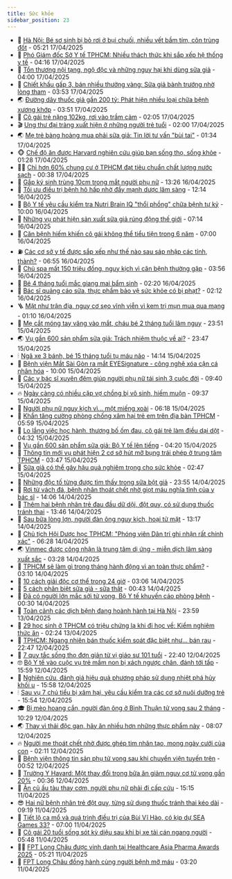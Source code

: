 ```yaml
---
title: Sức khỏe
sidebar_position: 23
---
```


<!-- dantri-suc-khoe:START -->
- 🤔 [Hà Nội: Bé sơ sinh bị bỏ rơi ở bụi chuối, nhiều vết bầm tím, côn trùng đốt](https://dantri.com.vn/suc-khoe/ha-noi-be-so-sinh-bi-bo-roi-o-bui-chuoi-nhieu-vet-bam-tim-con-trung-dot-20250417115619828.htm) - 05:21 17/04/2025
- 🚦 [Phó Giám đốc Sở Y tế TPHCM: Nhiều thách thức khi sắp xếp hệ thống y tế](https://dantri.com.vn/suc-khoe/pho-giam-doc-so-y-te-tphcm-nhieu-thach-thuc-khi-sap-xep-he-thong-y-te-20250417094357199.htm) - 04:16 17/04/2025
- 🤖 [Tổn thương nội tạng, ngộ độc và những nguy hại khi dùng sữa giả](https://dantri.com.vn/suc-khoe/ton-thuong-noi-tang-ngo-doc-va-nhung-nguy-hai-khi-dung-sua-gia-20250417101837274.htm) - 04:00 17/04/2025
- 🐻 [Chiết khấu gấp 3, bán nhiều thưởng vàng: Sữa giả bành trướng nhờ lòng tham](https://dantri.com.vn/suc-khoe/chiet-khau-gap-3-ban-nhieu-thuong-vang-sua-gia-banh-truong-nho-long-tham-20250417100549456.htm) - 03:53 17/04/2025
- 🌏 [Đường dây thuốc giả gần 200 tỷ: Phát hiện nhiều loại chữa bệnh xương khớp](https://dantri.com.vn/suc-khoe/duong-day-thuoc-gia-gan-200-ty-phat-hien-nhieu-loai-chua-benh-xuong-khop-20250417100217820.htm) - 03:51 17/04/2025
- 👺 [Cô gái trẻ nặng 102kg, rơi vào trầm cảm](https://dantri.com.vn/suc-khoe/co-gai-tre-nang-102kg-roi-vao-tram-cam-20250417090435199.htm) - 02:05 17/04/2025
- 🎬 [Ung thư đại tràng xuất hiện ở những người trẻ tuổi](https://dantri.com.vn/suc-khoe/ung-thu-dai-trang-xuat-hien-o-nhung-nguoi-tre-tuoi-20250416212155211.htm) - 02:00 17/04/2025
- 🌏 [Mẹ trẻ bàng hoàng mua phải sữa giả: Tin lời tư vấn &quot;bùi tai&quot;](https://dantri.com.vn/suc-khoe/me-tre-bang-hoang-mua-phai-sua-gia-tin-loi-tu-van-bui-tai-20250416194754111.htm) - 01:34 17/04/2025
- 🐵 [Chế độ ăn được Harvard nghiên cứu giúp bạn sống thọ, sống khỏe](https://dantri.com.vn/suc-khoe/che-do-an-duoc-harvard-nghien-cuu-giup-ban-song-tho-song-khoe-20250415080211207.htm) - 01:28 17/04/2025
- 👨‍🏫 [Chỉ hơn 60% chung cư ở TPHCM đạt tiêu chuẩn chất lượng nước sạch](https://dantri.com.vn/suc-khoe/chi-hon-60-chung-cu-o-tphcm-dat-tieu-chuan-chat-luong-nuoc-sach-20250416183104224.htm) - 00:38 17/04/2025
- 🤗 [Gắp ký sinh trùng 10cm trong mắt người phụ nữ](https://dantri.com.vn/suc-khoe/gap-ky-sinh-trung-10cm-trong-mat-nguoi-phu-nu-20250416185253218.htm) - 13:26 16/04/2025
- 🫶 [Tối ưu điều trị bệnh hô hấp nhờ đẩy mạnh dược lâm sàng](https://dantri.com.vn/suc-khoe/toi-uu-dieu-tri-benh-ho-hap-nho-day-manh-duoc-lam-sang-20250416163424708.htm) - 12:14 16/04/2025
- 🙉 [Bộ Y tế yêu cầu kiểm tra Nutri Brain IQ &quot;thổi phồng&quot; chữa bệnh tự kỷ](https://dantri.com.vn/suc-khoe/bo-y-te-yeu-cau-kiem-tra-nutri-brain-iq-thoi-phong-chua-benh-tu-ky-20250416165948574.htm) - 10:00 16/04/2025
- 🦅 [Những vụ phát hiện sản xuất sữa giả rúng động thế giới](https://dantri.com.vn/suc-khoe/nhung-vu-phat-hien-san-xuat-sua-gia-rung-dong-the-gioi-20250416114543739.htm) - 07:14 16/04/2025
- 🐘 [Căn bệnh hiếm khiến cô gái không thể tiểu tiện trong 6 năm](https://dantri.com.vn/suc-khoe/can-benh-hiem-khien-co-gai-khong-the-tieu-tien-trong-6-nam-20250415141652121.htm) - 07:00 16/04/2025
- ⛽️ [Các cơ sở y tế được sắp xếp như thế nào sau sáp nhập các tỉnh, thành?](https://dantri.com.vn/suc-khoe/cac-co-so-y-te-duoc-sap-xep-nhu-the-nao-sau-sap-nhap-cac-tinh-thanh-20250416115434427.htm) - 06:55 16/04/2025
- 🤡 [Chủ spa mất 150 triệu đồng, nguy kịch vì căn bệnh thường gặp](https://dantri.com.vn/suc-khoe/chu-spa-mat-150-trieu-dong-nguy-kich-vi-can-benh-thuong-gap-20250416092429707.htm) - 03:56 16/04/2025
- 💼 [Bé 4 tháng tuổi mắc giang mai bẩm sinh](https://dantri.com.vn/suc-khoe/be-4-thang-tuoi-mac-giang-mai-bam-sinh-20250416091913024.htm) - 02:20 16/04/2025
- 🤔 [Bác sĩ quảng cáo sữa, thực phẩm bảo vệ sức khỏe có bị phạt?](https://dantri.com.vn/suc-khoe/bac-si-quang-cao-sua-thuc-pham-bao-ve-suc-khoe-co-bi-phat-20250415223228887.htm) - 02:12 16/04/2025
- 🪜 [Mặt như trận địa, nguy cơ sẹo vĩnh viễn vì kem trị mụn mua qua mạng](https://dantri.com.vn/suc-khoe/mat-nhu-tran-dia-nguy-co-seo-vinh-vien-vi-kem-tri-mun-mua-qua-mang-20250415083658625.htm) - 01:10 16/04/2025
- 📝 [Mẹ cắt móng tay văng vào mắt, cháu bé 2 tháng tuổi lâm nguy](https://dantri.com.vn/suc-khoe/me-cat-mong-tay-vang-vao-mat-chau-be-2-thang-tuoi-lam-nguy-20250415220310873.htm) - 23:51 15/04/2025
- 🌏 [Vụ gần 600 sản phẩm sữa giả: Trách nhiệm thuộc về ai?](https://dantri.com.vn/suc-khoe/vu-gan-600-san-pham-sua-gia-trach-nhiem-thuoc-ve-ai-20250415184523527.htm) - 23:47 15/04/2025
- 🕯 [Ngã xe 3 bánh, bé 15 tháng tuổi tụ máu não](https://dantri.com.vn/suc-khoe/nga-xe-3-banh-be-15-thang-tuoi-tu-mau-nao-20250415211405476.htm) - 14:14 15/04/2025
- 🦍 [Bệnh viện Mắt Sài Gòn ra mắt EYESignature - công nghệ xóa cận cá nhân hóa](https://dantri.com.vn/suc-khoe/benh-vien-mat-sai-gon-ra-mat-eyesignature-cong-nghe-xoa-can-ca-nhan-hoa-20250415162202240.htm) - 10:00 15/04/2025
- 🌈 [Các y bác sĩ xuyên đêm giúp người phụ nữ tái sinh 3 cuộc đời](https://dantri.com.vn/suc-khoe/cac-y-bac-si-xuyen-dem-giup-nguoi-phu-nu-tai-sinh-3-cuoc-doi-20250415145106525.htm) - 09:40 15/04/2025
- 🔥 [Ngày càng có nhiều cặp vợ chồng bị vô sinh, hiếm muộn](https://dantri.com.vn/suc-khoe/ngay-cang-co-nhieu-cap-vo-chong-bi-vo-sinh-hiem-muon-20250415141747736.htm) - 09:37 15/04/2025
- 🌊 [Người phụ nữ nguy kịch vì... một miếng xoài](https://dantri.com.vn/suc-khoe/nguoi-phu-nu-nguy-kich-vi-mot-mieng-xoai-20250415125559638.htm) - 06:18 15/04/2025
- 🚦 [Khẩn tăng cường phòng chống xâm hại trẻ em trên địa bàn TPHCM](https://dantri.com.vn/suc-khoe/khan-tang-cuong-phong-chong-xam-hai-tre-em-tren-dia-ban-tphcm-20250415092454943.htm) - 05:59 15/04/2025
- 🤖 [Lo lắng việc học hành, thương bố ốm đau, cô gái trẻ làm điều dại dột](https://dantri.com.vn/suc-khoe/lo-lang-viec-hoc-hanh-thuong-bo-om-dau-co-gai-tre-lam-dieu-dai-dot-20250415105014906.htm) - 04:32 15/04/2025
- 🤡 [Vụ gần 600 sản phẩm sữa giả: Bộ Y tế lên tiếng](https://dantri.com.vn/suc-khoe/vu-gan-600-san-pham-sua-gia-bo-y-te-len-tieng-20250415112015516.htm) - 04:20 15/04/2025
- 💂 [Thông tin mới vụ phát hiện 2 cơ sở hút mỡ bụng trái phép ở trung tâm TPHCM](https://dantri.com.vn/suc-khoe/thong-tin-moi-vu-phat-hien-2-co-so-hut-mo-bung-trai-phep-o-trung-tam-tphcm-20250415103722244.htm) - 03:47 15/04/2025
- 🦄 [Sữa giả có thể gây hậu quả nghiêm trọng cho sức khỏe](https://dantri.com.vn/suc-khoe/sua-gia-co-the-gay-hau-qua-nghiem-trong-cho-suc-khoe-20250415091833026.htm) - 02:47 15/04/2025
- 🧠 [Những độc tố từng được tìm thấy trong sữa bột giả](https://dantri.com.vn/suc-khoe/nhung-doc-to-tung-duoc-tim-thay-trong-sua-bot-gia-20250415065141442.htm) - 23:55 14/04/2025
- 🤖 [Rơi từ vách đá, bệnh nhân thoát chết nhờ giọt máu nghĩa tình của y bác sĩ](https://dantri.com.vn/suc-khoe/roi-tu-vach-da-benh-nhan-thoat-chet-nho-giot-mau-nghia-tinh-cua-y-bac-si-20250414195417724.htm) - 14:06 14/04/2025
- 💼 [Thêm hai bệnh nhân trẻ đau đầu dữ dội, đột quỵ, có sử dụng thuốc tránh thai](https://dantri.com.vn/suc-khoe/them-hai-benh-nhan-tre-dau-dau-du-doi-dot-quy-co-su-dung-thuoc-tranh-thai-20250414204512925.htm) - 13:46 14/04/2025
- 🧰 [Sau bữa lòng lợn, người đàn ông nguy kịch, hoại tử mặt](https://dantri.com.vn/suc-khoe/sau-bua-long-lon-nguoi-dan-ong-nguy-kich-hoai-tu-mat-20250414180454327.htm) - 13:17 14/04/2025
- 🎉 [Chủ tịch Hội Dược học TPHCM: &quot;Phóng viên Dân trí ghi nhận rất chính xác&quot;](https://dantri.com.vn/suc-khoe/chu-tich-hoi-duoc-hoc-tphcm-phong-vien-dan-tri-ghi-nhan-rat-chinh-xac-20250414130729232.htm) - 06:28 14/04/2025
- 🌏 [Vinmec được công nhận là trung tâm dị ứng - miễn dịch lâm sàng xuất sắc](https://dantri.com.vn/suc-khoe/vinmec-duoc-cong-nhan-la-trung-tam-di-ung-mien-dich-lam-sang-xuat-sac-20250414102128940.htm) - 03:28 14/04/2025
- 📝 [TPHCM sẽ làm gì trong tháng hành động vì an toàn thực phẩm?](https://dantri.com.vn/suc-khoe/tphcm-se-lam-gi-trong-thang-hanh-dong-vi-an-toan-thuc-pham-20250414093402950.htm) - 03:10 14/04/2025
- 🧠 [10 cách giải độc cơ thể trong 24 giờ](https://dantri.com.vn/suc-khoe/10-cach-giai-doc-co-the-trong-24-gio-20250413211332733.htm) - 03:06 14/04/2025
- 🚀 [5 cách phân biệt sữa giả - sữa thật](https://dantri.com.vn/suc-khoe/5-cach-phan-biet-sua-gia-sua-that-20250414071749888.htm) - 00:43 14/04/2025
- 💯 [Đã có người lớn mắc sởi tử vong, Bộ Y tế khuyến cáo phòng bệnh](https://dantri.com.vn/suc-khoe/da-co-nguoi-lon-mac-soi-tu-vong-bo-y-te-khuyen-cao-phong-benh-20250413194649298.htm) - 00:30 14/04/2025
- 🫶 [Toàn cảnh các dịch bệnh đang hoành hành tại Hà Nội](https://dantri.com.vn/suc-khoe/toan-canh-cac-dich-benh-dang-hoanh-hanh-tai-ha-noi-20250414064504101.htm) - 23:59 13/04/2025
- 👹 [29 học sinh ở TPHCM có triệu chứng lạ khi đi học về: Kiểm nghiệm thức ăn](https://dantri.com.vn/suc-khoe/29-hoc-sinh-o-tphcm-co-trieu-chung-la-khi-di-hoc-ve-kiem-nghiem-thuc-an-20250413085234779.htm) - 02:24 13/04/2025
- 🤩 [TPHCM: Ngang nhiên bán thuốc kiểm soát đặc biệt như… bán rau](https://dantri.com.vn/suc-khoe/tphcm-ngang-nhien-ban-thuoc-kiem-soat-dac-biet-nhu-ban-rau-20250412150932166.htm) - 22:47 12/04/2025
- 🌊 [7 quy tắc sống thọ đơn giản từ vị giáo sư 101 tuổi](https://dantri.com.vn/suc-khoe/7-quy-tac-song-tho-don-gian-tu-vi-giao-su-101-tuoi-20250412161931739.htm) - 22:40 12/04/2025
- 🤓 [Bộ Y tế vào cuộc vụ trẻ mầm non bị xách ngược chân, đánh tới tấp](https://dantri.com.vn/suc-khoe/bo-y-te-vao-cuoc-vu-tre-mam-non-bi-xach-nguoc-chan-danh-toi-tap-20250412220552680.htm) - 15:59 12/04/2025
- 🌝 [Nghiên cứu, đánh giá hiệu quả phương pháp sử dụng nhiệt phá hủy khối u](https://dantri.com.vn/suc-khoe/nghien-cuu-danh-gia-hieu-qua-phuong-phap-su-dung-nhiet-pha-huy-khoi-u-20250412183956903.htm) - 15:58 12/04/2025
- 🕯 [Sau vụ 7 chú tiểu bị xâm hại, yêu cầu kiểm tra các cơ sở nuôi dưỡng trẻ](https://dantri.com.vn/suc-khoe/sau-vu-7-chu-tieu-bi-xam-hai-yeu-cau-kiem-tra-cac-co-so-nuoi-duong-tre-20250412222150072.htm) - 15:54 12/04/2025
- 🎓 [Bị mèo hoang cắn, người đàn ông ở Bình Thuận tử vong sau 2 tháng](https://dantri.com.vn/suc-khoe/bi-meo-hoang-can-nguoi-dan-ong-o-binh-thuan-tu-vong-sau-2-thang-20250412165853025.htm) - 10:29 12/04/2025
- 🌏 [Thay vì thải độc gan, hãy ăn nhiều hơn những thực phẩm này](https://dantri.com.vn/suc-khoe/thay-vi-thai-doc-gan-hay-an-nhieu-hon-nhung-thuc-pham-nay-20250411195216019.htm) - 08:07 12/04/2025
- 🔥 [Người mẹ thoát chết nhờ được ghép tim nhân tạo, mong ngày cưới của con](https://dantri.com.vn/suc-khoe/nguoi-me-thoat-chet-nho-duoc-ghep-tim-nhan-tao-mong-ngay-cuoi-cua-con-20250412090025085.htm) - 02:11 12/04/2025
- 📝 [Bệnh viện thông tin sản phụ tử vong sau khi chuyển viện tuyến trên](https://dantri.com.vn/suc-khoe/benh-vien-thong-tin-san-phu-tu-vong-sau-khi-chuyen-vien-tuyen-tren-20250411221716519.htm) - 00:52 12/04/2025
- 🧠 [Trường Y Havard: Một thay đổi trong bữa ăn giảm nguy cơ tử vong gần 20%](https://dantri.com.vn/suc-khoe/truong-y-havard-mot-thay-doi-trong-bua-an-giam-nguy-co-tu-vong-gan-20-20250411235030159.htm) - 00:36 12/04/2025
- 🦅 [Ăn củ ấu tàu thay cơm, người phụ nữ phải đi cấp cứu](https://dantri.com.vn/suc-khoe/an-cu-au-tau-thay-com-nguoi-phu-nu-phai-di-cap-cuu-20250411221021746.htm) - 15:15 11/04/2025
- 😎 [Hai nữ bệnh nhân trẻ đột quỵ, từng sử dụng thuốc tránh thai kéo dài](https://dantri.com.vn/suc-khoe/hai-nu-benh-nhan-tre-dot-quy-tung-su-dung-thuoc-tranh-thai-keo-dai-20250411161942237.htm) - 09:19 11/04/2025
- 🎉 [Tiết lộ ca mổ và quá trình điều trị của Bùi Vĩ Hào, có kịp dự SEA Games 33?](https://dantri.com.vn/suc-khoe/tiet-lo-ca-mo-va-qua-trinh-dieu-tri-cua-bui-vi-hao-co-kip-du-sea-games-33-20250411111932450.htm) - 07:00 11/04/2025
- 🫣 [Cô gái 20 tuổi sống sót kỳ diệu sau khi bị xe tải cán ngang người](https://dantri.com.vn/suc-khoe/co-gai-20-tuoi-song-sot-ky-dieu-sau-khi-bi-xe-tai-can-ngang-nguoi-20250411124028400.htm) - 05:48 11/04/2025
- 🧑‍🏫 [FPT Long Châu được vinh danh tại Healthcare Asia Pharma Awards 2025](https://dantri.com.vn/suc-khoe/fpt-long-chau-duoc-vinh-danh-tai-healthcare-asia-pharma-awards-2025-20250411112021896.htm) - 05:21 11/04/2025
- 🥷 [FPT Long Châu đồng hành cùng người bệnh mỡ máu](https://dantri.com.vn/suc-khoe/fpt-long-chau-dong-hanh-cung-nguoi-benh-mo-mau-20250411094159380.htm) - 03:20 11/04/2025<!-- dantri-suc-khoe:END -->
